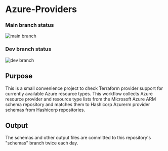 # Azure-Providers

### Main branch status
![main branch](https://github.com/tekowalsky/azure-providers/actions/workflows/getSchemas.yml/badge.svg?branch=main)

### Dev branch status
![dev branch](https://github.com/tekowalsky/azure-providers/actions/workflows/getSchemas.yml/badge.svg?branch=dev)

## Purpose

This is a small convenience project to check Terraform provider support for currently available Azure resource types.  This workflow collects Azure resource provider and resource type lists from the Microsoft Azure ARM schema repository and matches them to Hashicorp Azurerm provider schemas from Hashicorp repositories.  

## Output

The schemas and other output files are committed to this repository's "schemas" branch twice each day.
